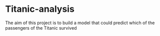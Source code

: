 # Titanic-analysis
The aim of this project is to build a model that could predict which of the passengers of the Titanic survived

